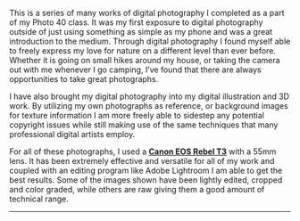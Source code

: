 This is a series of many works of digital photography I completed as a part of my Photo 40 class. It was my first exposure to digital photography outside of just using something as simple as my phone and was a great introduction to the medium. Through digital photography I found myself able to freely express my love for nature on a different level than ever before. Whether it is going on small hikes around my house, or taking the camera out with me whenever I go camping, I’ve found that there are always opportunities to take great photographs.

I have also brought my digital photography into my digital illustration and 3D work. By utilizing my own photographs as reference, or background images for texture information I am more freely able to sidestep any potential copyright issues while still making use of the same techniques that many professional digital artists employ.

For all of these photographs, I used a **[Canon EOS Rebel T3](https://www.usa.canon.com/internet/portal/us/home/support/details/cameras/eos-dslr-and-mirrorless-cameras/dslr/eos-rebel-t3/eos-rebel-t3)** with a 55mm lens. It has been extremely effective and versatile for all of my work and coupled with an editing program like Adobe Lightroom I am able to get the best results. Some of the images shown have been lightly edited, cropped and color graded, while others are raw giving them a good amount of technical range.

---
